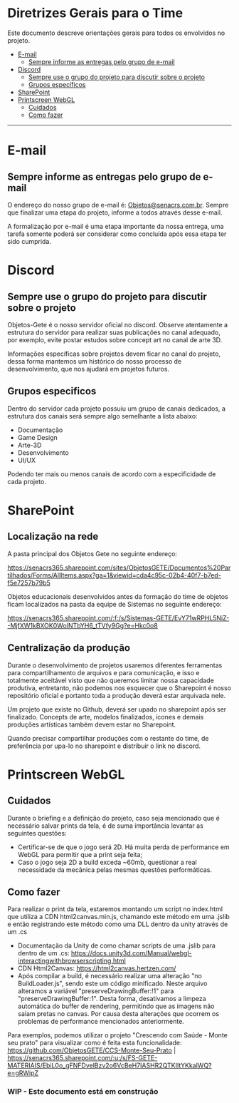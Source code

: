 
<h1>Diretrizes Gerais para o Time</h1>

Este documento descreve orientações gerais para todos os envolvidos no projeto.

- [E-mail](#e-mail)
  - [Sempre informe as entregas pelo grupo de e-mail](#sempre-informe-as-entregas-pelo-grupo-de-e-mail)
- [Discord](#discord)
  - [Sempre use o grupo do projeto para discutir sobre o projeto](#sempre-use-o-grupo-do-projeto-para-discutir-sobre-o-projeto)
  - [Grupos específicos](#grupos-especificos)
- [SharePoint](#sharepoint)
- [Printscreen WebGL](#printscreen-webgl)
  - [Cuidados](#cuidados)
  - [Como fazer](#como-fazer)

---

# E-mail

## Sempre informe as entregas pelo grupo de e-mail
O endereço do nosso grupo de e-mail é: Objetos@senacrs.com.br. Sempre que finalizar uma etapa do projeto, informe a todos através desse e-mail.

A formalização por e-mail é uma etapa importante da nossa entrega, uma tarefa somente poderá ser considerar como concluída após essa etapa ter sido cumprida.

# Discord

## Sempre use o grupo do projeto para discutir sobre o projeto


Objetos-Gete é o nosso servidor oficial no discord. Observe atentamente a estrutura do servidor para realizar suas publicações no canal adequado, por exemplo, evite postar estudos sobre concept art no canal de arte 3D.

Informações específicas sobre projetos devem ficar no canal do projeto, dessa forma mantemos um histórico do nosso processo de desenvolvimento, que nos ajudará em projetos futuros.

## Grupos especificos

Dentro do servidor cada projeto possuiu um grupo de canais dedicados, a estrutura dos canais será sempre algo semelhante a lista abaixo:

* Documentação
* Game Design
* Arte-3D
* Desenvolvimento
* UI/UX


Podendo ter mais ou menos canais de acordo com a especificidade de cada projeto.

# SharePoint

## Localização na rede

A pasta principal dos Objetos Gete no seguinte endereço:

https://senacrs365.sharepoint.com/sites/ObjetosGETE/Documentos%20Partilhados/Forms/AllItems.aspx?ga=1&viewid=cda4c95c-02b4-40f7-b7ed-f5e7257b79b5

Objetos educacionais desenvolvidos antes da formação do time de objetos ficam localizados na pasta da equipe de Sistemas no seguinte endereço:

https://senacrs365.sharepoint.com/:f:/s/Sistemas-GETE/EvY71wRPHL5NiZ--MjfXW1kBXOK0WoINTbYH6_tTVfy9Gg?e=Hkc0o8

## Centralização da produção

Durante o desenvolvimento de projetos usaremos diferentes ferramentas para compartilhamento de arquivos e para comunicação, e isso e totalmente aceitável visto que não queremos limitar nossa capacidade produtiva, entretanto, não podemos nos esquecer que o Sharepoint é nosso repositório oficial e portanto toda a produção deverá estar arquivada nele.

Um projeto que existe no Github, deverá ser upado no sharepoint após ser finalizado. Concepts de arte, modelos finalizados, ícones e demais produções artísticas também devem estar no Sharepoint.

Quando precisar compartilhar produções com o restante do time, de preferência por upa-lo no sharepoint e distribuir o link no discord.

# Printscreen WebGL

## Cuidados
Durante o briefing e a definição do projeto, caso seja mencionado que é necessário salvar prints da tela, é de suma importância levantar as seguintes questões:
* Certificar-se de que o jogo será 2D. Há muita perda de performance em WebGL para permitir que a print seja feita;
* Caso o jogo seja 2D a build exceda ~60mb, questionar a real necessidade da mecânica pelas mesmas questões performáticas.

## Como fazer
Para realizar o print da tela, estaremos montando um script no index.html que utiliza a CDN html2canvas.min.js, chamando este método em uma .jslib e então registrando este método como uma DLL dentro da unity através de um .cs
  * Documentação da Unity de como chamar scripts de uma .jslib para dentro de um .cs: https://docs.unity3d.com/Manual/webgl-interactingwithbrowserscripting.html
  * CDN Html2Canvas: https://html2canvas.hertzen.com/
  * Após compilar a build, é necessário realizar uma alteração "no BuildLoader.js", sendo este um código minificado. Neste arquivo alteramos a variável "preserveDrawingBuffer:!1" para "preserveDrawingBuffer:1". Desta forma, desativamos a limpeza automática do buffer de rendering, permitindo que as imagens não saiam pretas no canvas. Por causa desta alterações que ocorrem os problemas de performance mencionados anteriormente.

Para exemplos, podemos utilizar o projeto "Crescendo com Saúde - Monte seu prato" para visualizar como é feita esta funcionalidade: https://github.com/ObjetosGETE/CCS-Monte-Seu-Prato | https://senacrs365.sharepoint.com/:u:/s/FS-GETE-MATERIAIS/EbiL0o_gFNFDvelBzv2o6VcBeH7IASHR2QTKIItYKkalWQ?e=gRWipZ


<h3>WIP - Este documento está em construção</h3>
